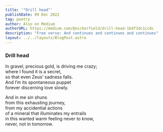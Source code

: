 ```yaml
---
title: '"Drill head"'
publishDate: 09 Dec 2022
tag: poetry
author: Also on Medium
authorURL: https://medium.com/@nickorfield/drill-head-1b4f3dc1cc8c
description: "Free verse: And continues and continues and continues"
layout: ../../layouts/BlogPost.astro
---
```

### **Drill head**

In gravel, precious gold, is driving me crazy;\
where I found it is a secret,\
so that even Zeus’ sadness falls.\
And I’m its spontaneous puppet\
forever discerning love slowly.

And in me sin shuns\
from this exhausting journey,\
from my accidential actions\
of a mineral that illuminates my entrails\
in this wanted warm feeling never to know,\
never, not in tomorrow.